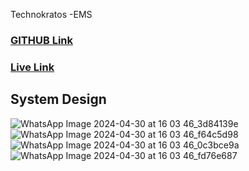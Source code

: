 Technokratos -EMS

### [GITHUB Link](https://github.com/alokVerma749/technokratos-ems/)
### [Live Link](https://technokratos-ems.vercel.app/)


## System Design

![WhatsApp Image 2024-04-30 at 16 03 46_3d84139e](https://github.com/alokVerma749/technokratos-ems/assets/87599400/2516757b-6372-4880-85d0-27c05911186f)
![WhatsApp Image 2024-04-30 at 16 03 46_f64c5d98](https://github.com/alokVerma749/technokratos-ems/assets/87599400/17370c2f-1ec9-4501-9476-23900cb0b161)
![WhatsApp Image 2024-04-30 at 16 03 46_0c3bce9a](https://github.com/alokVerma749/technokratos-ems/assets/87599400/a9453fda-f9b3-4bf7-8122-f03fc77c8f8b)
![WhatsApp Image 2024-04-30 at 16 03 46_fd76e687](https://github.com/alokVerma749/technokratos-ems/assets/87599400/7f6278f1-6d60-418a-ad6a-7e50305d8364)
